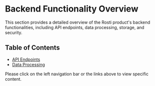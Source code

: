 # Backend Functionality Overview

This section provides a detailed overview of the Rosti product's backend functionalities, including API endpoints, data processing, storage, and security.

## Table of Contents

*   [API Endpoints](api-endpoints.md)
*   [Data Processing](data-processing.md)

Please click on the left navigation bar or the links above to view specific content.